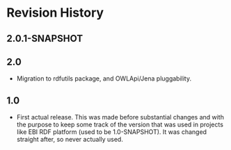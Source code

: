 # Revision History

## 2.0.1-SNAPSHOT

## 2.0

  * Migration to rdfutils package, and OWLApi/Jena pluggability. 

## 1.0

  * First actual release. This was made before substantial changes and with the purpose to keep some 
  track of the version that was used in projects like EBI RDF platform (used to be 1.0-SNAPSHOT). It was 
  changed straight after, so never actually used.
  